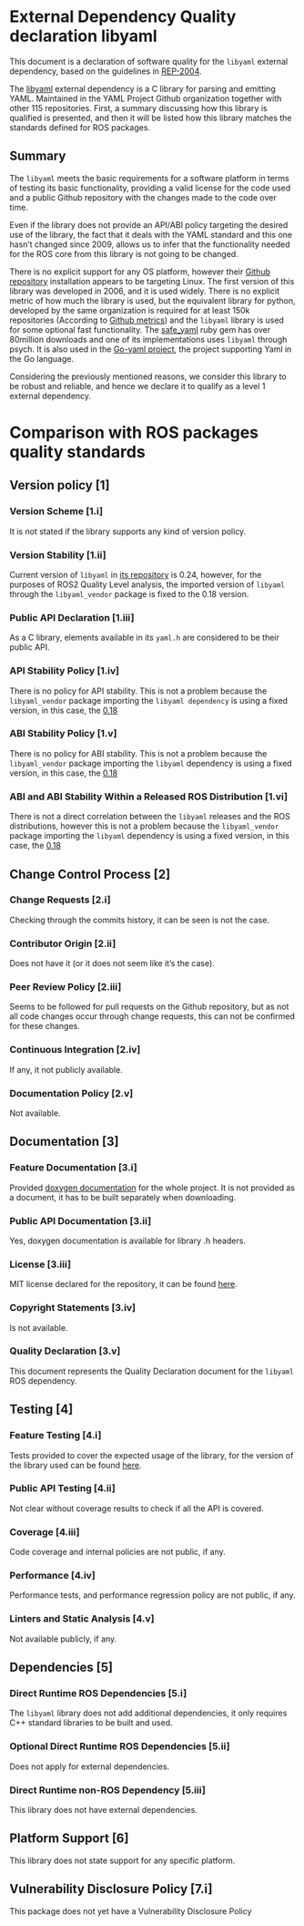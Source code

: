 
# External Dependency Quality declaration libyaml

This document is a declaration of software quality for the `libyaml` external dependency, based on the guidelines in [REP-2004](https://github.com/ros-infrastructure/rep/blob/rep-2004/rep-2004.rst).

The [libyaml](https://github.com/yaml/libyaml) external dependency is a C library for parsing and emitting YAML. Maintained in the YAML Project Github organization together with other 115 repositories. First, a summary discussing how this library is qualified is presented, and then it will be listed how this library matches the standards defined for ROS packages.

## Summary

The `libyaml` meets the basic requirements for a software platform in terms of testing its basic functionality, providing a valid license for the code used and a public Github repository with the changes made to the code over time.

Even if the library does not provide an API/ABI policy targeting the desired use of the library, the fact that it deals with the YAML standard and this one hasn’t changed since 2009, allows us to infer that the functionality needed for the ROS core from this library is not going to be changed.

There is no explicit support for any OS platform, however their [Github repository](https://github.com/yaml/libyaml) installation appears to be targeting Linux. The first version of this library was developed in 2006, and it is used widely. There is no explicit metric of how much the library is used, but the equivalent library for python, developed by the same organization is required for at least 150k repositories (According to [Github metrics](https://github.com/yaml/pyyaml/network/dependents?package_id=UGFja2FnZS01MjUyMjEzNQ%3D%3D)) and the `libyaml` library is used for some optional fast functionality. The [safe_yaml](https://rubygems.org/gems/safe_yaml) ruby gem has over 80million downloads and one of its implementations uses `libyaml` through psych. It is also used in the [Go-yaml project](https://github.com/go-yaml/yaml), the project supporting Yaml in the Go language.

Considering the previously mentioned reasons, we consider this library to be robust and reliable, and hence we declare it to qualify as a level 1 external dependency.

# Comparison with ROS packages quality standards

## Version policy [1]

### Version Scheme [1.i]

It is not stated if the library supports any kind of version policy.

### Version Stability [1.ii]
    
Current version of `libyaml` in [its repository](https://github.com/yaml/libyaml) is  0.24, however, for the purposes of ROS2 Quality Level analysis, the imported version of `libyaml` through the `libyaml_vendor` package is fixed to the 0.18 version.

### Public API Declaration [1.iii]
    
As a C library, elements available in its `yaml.h` are considered to be their public API.

### API Stability Policy [1.iv]
    
There is no policy for API stability. This is not a problem because the `libyaml_vendor` package importing the `libyaml dependency` is using a fixed version, in this case, the [0.18](https://github.com/yaml/libyaml/tree/release-0.1.8)

### ABI Stability Policy [1.v]
    
There is no policy for ABI stability. This is not a problem because the `libyaml_vendor` package importing the `libyaml` dependency is using a fixed version, in this case, the [0.18](https://github.com/yaml/libyaml/tree/release-0.1.8)

### ABI and ABI Stability Within a Released ROS Distribution [1.vi]
    
There is not a direct correlation between the `libyaml` releases and the ROS distributions, however this is not a problem because the `libyaml_vendor` package importing the `libyaml` dependency is using a fixed version, in this case, the [0.18](https://github.com/yaml/libyaml/tree/release-0.1.8)


## Change Control Process [2]

### Change Requests [2.i]
    
Checking through the commits history, it can be seen is not the case.

### Contributor Origin [2.ii]
    
Does not have it (or it does not seem like it’s the case).

### Peer Review Policy [2.iii]
    
Seems to be followed for pull requests on the Github repository, but as not all code changes occur through change requests, this can not be confirmed for these changes.

### Continuous Integration [2.iv]

If any, it not publicly available.

### Documentation Policy [2.v]

Not available.

## Documentation [3]

### Feature Documentation [3.i]
    
Provided [doxygen documentation](https://github.com/yaml/libyaml/tree/master/doc) for the whole project. It is not provided as a document, it has to be built separately when downloading.

### Public API Documentation [3.ii]
    
Yes, doxygen documentation is available for library .h headers.

### License [3.iii]
    
MIT license declared for the repository, it can be found [here](https://github.com/yaml/libyaml/blob/master/LICENSE).

### Copyright Statements [3.iv]
    
Is not available.

### Quality Declaration [3.v]

This document represents the Quality Declaration document for the `libyaml` ROS dependency.

## Testing [4]

### Feature Testing [4.i]
    
Tests provided to cover the expected usage of the library, for the version of the library used can be found [here](https://github.com/yaml/libyaml/tree/release-0.1.8/tests).

### Public API Testing [4.ii]
   
Not clear without coverage results to check if all the API is covered.

### Coverage [4.iii]

Code coverage and internal policies are not public, if any.

### Performance [4.iv]
    
Performance tests, and performance regression policy are not public, if any.

### Linters and Static Analysis [4.v]
    
Not available publicly, if any.

## Dependencies [5]

### Direct Runtime ROS Dependencies [5.i]
    
The `libyaml` library does not add additional dependencies, it only requires C++ standard libraries to be built and used.

### Optional Direct Runtime ROS Dependencies [5.ii]
Does not apply for external dependencies.

### Direct Runtime non-ROS Dependency [5.iii]
This library does not have external dependencies.

## Platform Support [6]
This library does not state support for any specific platform.

## Vulnerability Disclosure Policy [7.i]

This package does not yet have a Vulnerability Disclosure Policy
